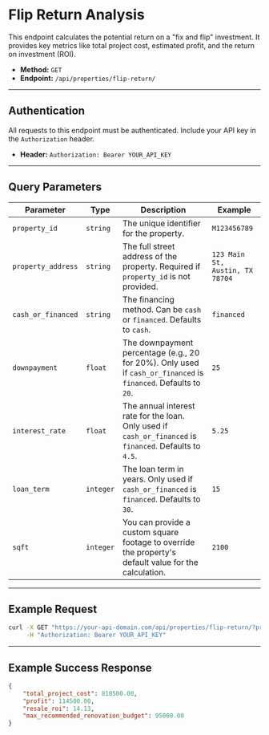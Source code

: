 # Flip Return Analysis

This endpoint calculates the potential return on a "fix and flip" investment. It provides key metrics like total project cost, estimated profit, and the return on investment (ROI).

-   **Method:** `GET`
-   **Endpoint:** `/api/properties/flip-return/`

---

## Authentication

All requests to this endpoint must be authenticated. Include your API key in the `Authorization` header.

-   **Header:** `Authorization: Bearer YOUR_API_KEY`

---

## Query Parameters

| Parameter            | Type      | Description                                                                                                   | Example                                         |
| -------------------- | --------- | ------------------------------------------------------------------------------------------------------------- | ----------------------------------------------- |
| `property_id`        | `string`  | The unique identifier for the property.                                                                       | `M123456789`                                    |
| `property_address`   | `string`  | The full street address of the property. Required if `property_id` is not provided.                           | `123 Main St, Austin, TX 78704`                 |
| `cash_or_financed`   | `string`  | The financing method. Can be `cash` or `financed`. Defaults to `cash`.                                        | `financed`                                      |
| `downpayment`        | `float`   | The downpayment percentage (e.g., 20 for 20%). Only used if `cash_or_financed` is `financed`. Defaults to `20`. | `25`                                            |
| `interest_rate`      | `float`   | The annual interest rate for the loan. Only used if `cash_or_financed` is `financed`. Defaults to `4.5`.      | `5.25`                                          |
| `loan_term`          | `integer` | The loan term in years. Only used if `cash_or_financed` is `financed`. Defaults to `30`.                       | `15`                                            |
| `sqft`               | `integer` | You can provide a custom square footage to override the property's default value for the calculation.         | `2100`                                          |

---

## Example Request

```bash
curl -X GET "https://your-api-domain.com/api/properties/flip-return/?property_address=123%20Main%20St%2C%20Austin%2C%20TX%2078704&cash_or_financed=financed&downpayment=25" \
     -H "Authorization: Bearer YOUR_API_KEY"
```

---

## Example Success Response

```json
{
    "total_project_cost": 810500.00,
    "profit": 114500.00,
    "resale_roi": 14.13,
    "max_recommended_renovation_budget": 95000.00
}
``` 